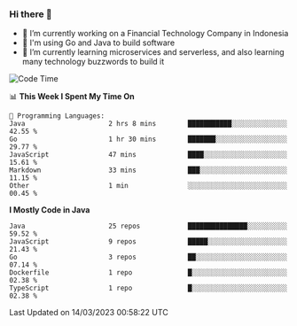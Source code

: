 ### Hi there 👋

<!--
**mazzama/mazzama** is a ✨ _special_ ✨ repository because its `README.md` (this file) appears on your GitHub profile.

Here are some ideas to get you started:

- 🔭 I’m currently working on ...
- 🌱 I’m currently learning ...
- 👯 I’m looking to collaborate on ...
- 🤔 I’m looking for help with ...
- 💬 Ask me about ...
- 📫 How to reach me: ...
- 😄 Pronouns: ...
- ⚡ Fun fact: ...
-->

- 🔭 I’m currently working on a Financial Technology Company in Indonesia
- :gun: I'm using Go and Java to build software
- 🌱 I’m currently learning microservices and serverless, and also learning many technology buzzwords to build it

<!--START_SECTION:waka-->
![Code Time](http://img.shields.io/badge/Code%20Time-2%2C586%20hrs%2044%20mins-blue)

📊 **This Week I Spent My Time On** 

```text
💬 Programming Languages: 
Java                     2 hrs 8 mins        ███████████░░░░░░░░░░░░░░   42.55 % 
Go                       1 hr 30 mins        ███████░░░░░░░░░░░░░░░░░░   29.77 % 
JavaScript               47 mins             ████░░░░░░░░░░░░░░░░░░░░░   15.61 % 
Markdown                 33 mins             ███░░░░░░░░░░░░░░░░░░░░░░   11.15 % 
Other                    1 min               ░░░░░░░░░░░░░░░░░░░░░░░░░   00.45 % 
```

**I Mostly Code in Java** 

```text
Java                     25 repos            ███████████████░░░░░░░░░░   59.52 % 
JavaScript               9 repos             █████░░░░░░░░░░░░░░░░░░░░   21.43 % 
Go                       3 repos             ██░░░░░░░░░░░░░░░░░░░░░░░   07.14 % 
Dockerfile               1 repo              █░░░░░░░░░░░░░░░░░░░░░░░░   02.38 % 
TypeScript               1 repo              █░░░░░░░░░░░░░░░░░░░░░░░░   02.38 % 
```




 Last Updated on 14/03/2023 00:58:22 UTC
<!--END_SECTION:waka-->
